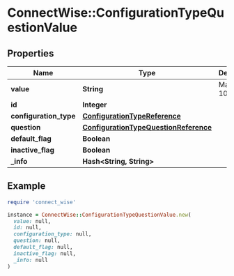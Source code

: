 # ConnectWise::ConfigurationTypeQuestionValue

## Properties

| Name | Type | Description | Notes |
| ---- | ---- | ----------- | ----- |
| **value** | **String** |  Max length: 1000; |  |
| **id** | **Integer** |  | [optional] |
| **configuration_type** | [**ConfigurationTypeReference**](ConfigurationTypeReference.md) |  | [optional] |
| **question** | [**ConfigurationTypeQuestionReference**](ConfigurationTypeQuestionReference.md) |  | [optional] |
| **default_flag** | **Boolean** |  | [optional] |
| **inactive_flag** | **Boolean** |  | [optional] |
| **_info** | **Hash&lt;String, String&gt;** |  | [optional] |

## Example

```ruby
require 'connect_wise'

instance = ConnectWise::ConfigurationTypeQuestionValue.new(
  value: null,
  id: null,
  configuration_type: null,
  question: null,
  default_flag: null,
  inactive_flag: null,
  _info: null
)
```

